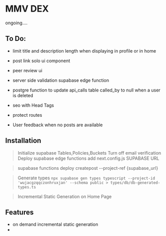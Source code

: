 # MMV DEX

ongoing....

## To Do:


- limit title and description length when displaying in profile or in home
- post link solo ui component
- peer review ui
- server side validation supabase edge function
- postgre function to update api_calls table called_by to null when a user is deleted
- seo with Head Tags
- protect routes

- User feedback when no posts are available

## Installation

> Initialize supabase Tables,Policies,Buckets 
 > Turn off email verification
> Deploy supabase edge functions
> add next.config.js SUPABASE URL

> supabase functions deploy createpost --project-ref {supabase_url}

> Generate types `npx supabase gen types typescript --project-id 'wujacgzqqczonhruxjan' --schema public > types/db/db-generated-types.ts`


> Incremental Static Generation on Home Page
>

## Features
- on demand incremental static generation
-